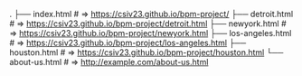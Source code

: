 .
├── index.html    # => https://csiv23.github.io/bpm-project/
├── detroit.html    # => https://csiv23.github.io/bpm-project/detroit.html
├── newyork.html    # => https://csiv23.github.io/bpm-project/newyork.html
├── los-angeles.html    # => https://csiv23.github.io/bpm-project/los-angeles.html
├── houston.html    # => https://csiv23.github.io/bpm-project/houston.html
└── about-us.html  # => http://example.com/about-us.html

